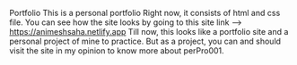 Portfolio
This is a personal portfolio
Right now, it consists of html and css file. You can see how the site looks by going to this site link --> https://animeshsaha.netlify.app
Till now, this looks like a portfolio site and a personal project of mine to practice. But as a project, you can and should visit the site in my opinion to know more about 
perPro001.
